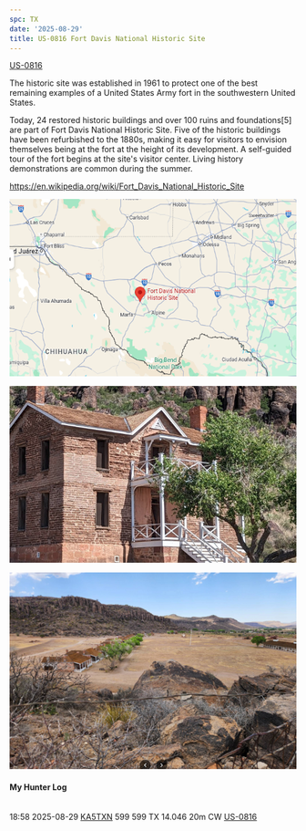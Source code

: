 ```yaml
---
spc: TX
date: '2025-08-29'
title: US-0816 Fort Davis National Historic Site
---
```



[US-0816](https://pota.app/#/park/US-0816)

The historic site was established in 1961 to protect one of the best remaining examples of a United States Army fort in the southwestern United States. 

Today, 24 restored historic buildings and over 100 ruins and foundations[5] are part of Fort Davis National Historic Site. Five of the historic buildings have been refurbished to the 1880s, making it easy for visitors to envision themselves being at the fort at the height of its development. A self-guided tour of the fort begins at the site's visitor center. Living history demonstrations are common during the summer. 

https://en.wikipedia.org/wiki/Fort_Davis_National_Historic_Site

![](/static/US-0816map.png)

![](/static/US-0816a.png)

![](/static/US-0816b.png)

#### My Hunter Log
<BR>18:58	2025-08-29	[KA5TXN](https://qrz.com/db/KA5TXN)	599	599	TX	14.046	20m	CW	[US-0816](https://pota.app/#/park/US-0816)